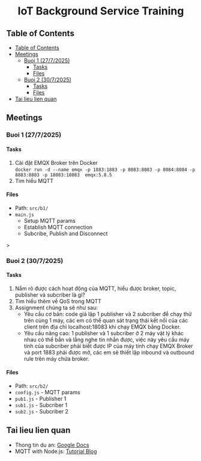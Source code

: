 <h1 align="center">IoT Background Service Training</h1>

## Table of Contents  

- [Table of Contents](#table-of-contents)
- [Meetings](#meetings)
  - [Buoi 1 (27/7/2025)](#buoi-1-2772025)
    - [Tasks](#tasks)
    - [Files](#files)
  - [Buoi 2 (30/7/2025)](#buoi-2-3072025)
    - [Tasks](#tasks-1)
    - [Files](#files-1)
- [Tai lieu lien quan](#tai-lieu-lien-quan)


<a name="meetings"></a>

## Meetings

<a name="b1"></a>

### Buoi 1 (27/7/2025)  

#### Tasks

1. Cài đặt EMQX Broker trên Docker  
`docker run -d --name emqx -p 1883:1883 -p 8083:8083 -p 8084:8084 -p 8883:8883 -p 18083:18083  emqx:5.8.5`
2. Tìm hiểu MQTT 

#### Files 

- Path: `src/b1/`
- `main.js` 
  - Setup MQTT params 
  - Establish MQTT connection
  - Subcribe, Publish and Disconnect 


<a name="b2"></a>>

### Buoi 2 (30/7/2025)  

#### Tasks

1. Nắm rõ được cách hoạt động của MQTT, hiểu được broker, topic, publisher và subcriber là gì?
2. Tìm hiểu thêm về QoS trong MQTT
3. Assignment chúng ta sẽ như sau:  
   - Yêu cầu cơ bản: code giả lập 1 publisher và 2 subcriber để chạy thử trên cùng 1 máy, các em có thể quan sát trạng thái kết nối của các client trên địa chỉ localhost:18083 khi chạy EMQX bằng Docker.  
   - Yêu cầu nâng cao: 1 publisher và 1 subcriber ở 2 máy vật lý khác nhau có thể bắn và lắng nghe tin nhắn được, việc này yêu cầu máy tính của subcriber phải biết được IP của máy tính chạy EMQX Broker và port 1883 phải được mở, các em sẽ thiết lập inbound và outbound rule trên máy chứa broker.

#### Files

- Path: `src/b2/`
- `config.js` - MQTT params 
- `pub1.js` - Publisher 1
- `sub1.js` - Subcriber 1 
- `sub2.js` - Subcriber 2 


<a name="resource"></a>

## Tai lieu lien quan  
- Thong tin du an: [Google Docs](https://docs.google.com/document/d/11dvZJWpjWVFPlbXF0WgX3hBHGRbl80fCsNnWCCyS8T0/edit?usp=sharing)
- MQTT with Node.js: [Tutorial Blog](https://www.emqx.com/en/blog/how-to-use-mqtt-in-nodejs)

